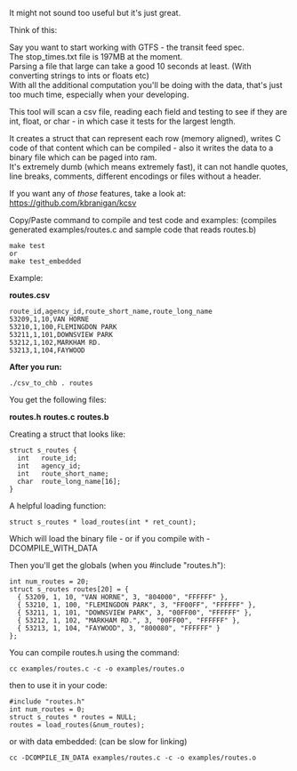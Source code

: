 

It might not sound too useful but it's just great.

Think of this:

Say you want to start working with GTFS - the transit feed spec.<br />
The stop_times.txt file is 197MB at the moment.<br />
Parsing a file that large can take a good 10 seconds at least. (With converting strings to ints or floats etc)<br />
With all the additional computation you'll be doing with the data, that's just too much time, especially when your developing.<br />

This tool will scan a csv file, reading each field and testing to see if they are int, float, or char - in which case it tests for the largest length.<br />

It creates a struct that can represent each row (memory aligned), writes C code of that content which can be compiled - also it writes the data to a binary file which can be paged into ram.<br />
It's extremely dumb (which means extremely fast), it can not handle quotes, line breaks, comments, different encodings or files without a header.

If you want any of _those_ features, take a look at: https://github.com/kbranigan/kcsv

Copy/Paste command to compile and test code and examples: (compiles generated examples/routes.c and sample code that reads routes.b)
```
make test
or
make test_embedded
```

Example:

<b>routes.csv</b>

```
route_id,agency_id,route_short_name,route_long_name
53209,1,10,VAN HORNE
53210,1,100,FLEMINGDON PARK
53211,1,101,DOWNSVIEW PARK
53212,1,102,MARKHAM RD.
53213,1,104,FAYWOOD
```

<b>After you run:</b>

```
./csv_to_chb . routes
```

You get the following files:

<b>routes.h</b>
<b>routes.c</b>
<b>routes.b</b>

Creating a struct that looks like:
```
struct s_routes {
  int   route_id;
  int   agency_id;
  int   route_short_name;
  char  route_long_name[16];
}
```

A helpful loading function:

```
struct s_routes * load_routes(int * ret_count);
```

Which will load the binary file - or if you compile with -DCOMPILE_WITH_DATA

Then you'll get the globals (when you #include "routes.h"):

```
int num_routes = 20;
struct s_routes routes[20] = {
  { 53209, 1, 10, "VAN HORNE", 3, "804000", "FFFFFF" },
  { 53210, 1, 100, "FLEMINGDON PARK", 3, "FF00FF", "FFFFFF" },
  { 53211, 1, 101, "DOWNSVIEW PARK", 3, "00FF00", "FFFFFF" },
  { 53212, 1, 102, "MARKHAM RD.", 3, "00FF00", "FFFFFF" },
  { 53213, 1, 104, "FAYWOOD", 3, "800080", "FFFFFF" }
};
```

You can compile routes.h using the command:

```
cc examples/routes.c -c -o examples/routes.o
```

then to use it in your code:

```
#include "routes.h"
int num_routes = 0;
struct s_routes * routes = NULL;
routes = load_routes(&num_routes);
```

or with data embedded:  (can be slow for linking)

```
cc -DCOMPILE_IN_DATA examples/routes.c -c -o examples/routes.o
```
